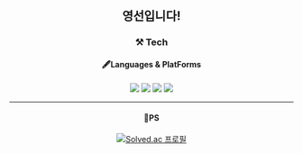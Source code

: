 <div align='center'>

<h2 align='center'>영선입니다!</h2>

<div align='center'>  
    <h3>⚒️ Tech</h3>   
    <h4>🖋️Languages & PlatForms</h4> 
    <div align='center'>
        <img src="https://img.shields.io/badge/C-A8B9CC?logo=c&logoColor=fff&style=for-the-badge">
        <img src="https://img.shields.io/badge/C%2B%2B-00599C?logo=cplusplus&logoColor=fff&style=for-the-badge">
        <img src="https://img.shields.io/badge/Python-3776AB?logo=python&logoColor=fff&style=for-the-badge">
        <img src="https://img.shields.io/badge/PyTorch-EE4C2C?logo=pytorch&logoColor=fff&style=for-the-badge">
    </div>
</div>

<hr>
<h4>🏃PS</h4>

[![Solved.ac 프로필](http://mazassumnida.wtf/api/v2/generate_badge?boj=bbang_ssn)](https://solved.ac/bbang_ssn)


</div>
